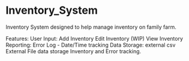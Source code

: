 # Inventory_System
Inventory System designed to help manage inventory on family farm.

Features:
  User Input:
    Add Inventory
    Edit Inventory (WIP)
    View Inventory
  Reporting:
    Error Log - Date/Time tracking
  Data Storage:
    external csv
      External File data storage Inventory and Error tracking.
  

